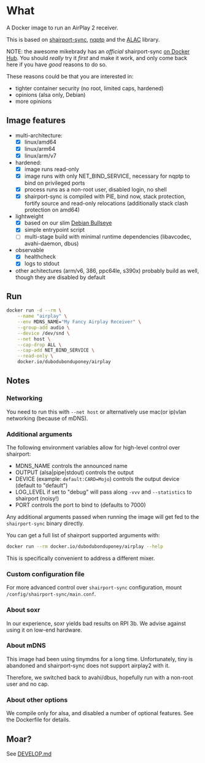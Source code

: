 # What

A Docker image to run an AirPlay 2 receiver.

This is based on [shairport-sync](https://github.com/mikebrady/shairport-sync), [nqptp](https://github.com/mikebrady/nqptp) and the [ALAC](https://github.com/mikebrady/alac) library.

NOTE: the awesome mikebrady has an *official* shairport-sync [on Docker Hub](https://hub.docker.com/r/mikebrady/shairport-sync).
You should *really* try it *first* and make it work, and only come back here if you have *good* reasons to do so.

These reasons could be that you are interested in:
* tighter container security (no root, limited caps, hardened)
* opinions (alsa only, Debian)
* more opinions

## Image features

* multi-architecture:
  * [x] linux/amd64
  * [x] linux/arm64
  * [x] linux/arm/v7
* hardened:
  * [x] image runs read-only
  * [x] image runs with only NET_BIND_SERVICE, necessary for nqptp to bind on privileged ports
  * [x] process runs as a non-root user, disabled login, no shell
  * [x] shairport-sync is compiled with PIE, bind now, stack protection, fortify source and read-only relocations (additionally stack clash protection on amd64)
* lightweight
  * [x] based on our slim [Debian Bullseye](https://github.com/dubo-dubon-duponey/docker-debian)
  * [x] simple entrypoint script
  * [ ] multi-stage build with minimal runtime dependencies (libavcodec, avahi-daemon, dbus) 
* observable
  * [x] healthcheck
  * [x] logs to stdout
* other achitectures (arm/v6, 386, ppc64le, s390x) probably build as well, though they are disabled by default

## Run

```bash
docker run -d --rm \
    --name "airplay" \
    --env MDNS_NAME="My Fancy Airplay Receiver" \
    --group-add audio \
    --device /dev/snd \
    --net host \
    --cap-drop ALL \
    --cap-add NET_BIND_SERVICE \
    --read-only \
    docker.io/dubodubonduponey/airplay
```

## Notes

### Networking

You need to run this with `--net host` or alternatively use mac(or ip)vlan networking (because of mDNS).

### Additional arguments

The following environment variables allow for high-level control over shairport:

* MDNS_NAME controls the announced name
* OUTPUT (alsa|pipe|stdout) controls the output
* DEVICE (example: `default:CARD=Mojo`) controls the output device (default to "default")
* LOG_LEVEL if set to "debug" will pass along `-vvv` and `--statistics` to shairport (noisy!)
* PORT controls the port to bind to (defaults to 7000)

Any additional arguments passed when running the image will get fed to the `shairport-sync` binary directly.

You can get a full list of shairport supported arguments with:

```bash
docker run --rm docker.io/dubodubonduponey/airplay --help
```

This is specifically convenient to address a different mixer.

### Custom configuration file

For more advanced control over `shairport-sync` configuration, mount `/config/shairport-sync/main.conf`.

### About soxr

In our experience, soxr yields bad results on RPI 3b.
We advise against using it on low-end hardware.

### About mDNS

This image had been using tinymdns for a long time.
Unfortunately, tiny is abandoned and shairport-sync does not support airplay2 with it.

Therefore, we switched back to avahi/dbus, hopefully run with a non-root user and no cap.

### About other options

We compile only for alsa, and disabled a number of optional features.
See the Dockerfile for details.

## Moar?

See [DEVELOP.md](DEVELOP.md)

